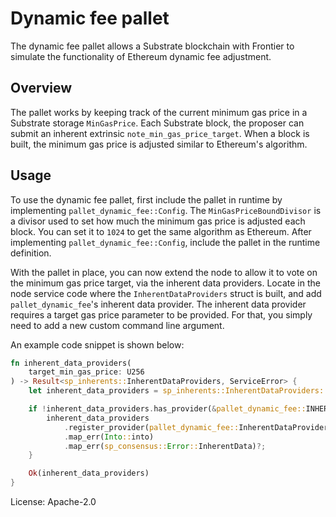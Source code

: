 # Dynamic fee pallet

The dynamic fee pallet allows a Substrate blockchain with Frontier to simulate the functionality of Ethereum dynamic fee adjustment.

## Overview

The pallet works by keeping track of the current minimum gas price in a Substrate storage `MinGasPrice`.
Each Substrate block, the proposer can submit an inherent extrinsic `note_min_gas_price_target`.
When a block is built, the minimum gas price is adjusted similar to Ethereum's algorithm.

## Usage

To use the dynamic fee pallet, first include the pallet in runtime by implementing `pallet_dynamic_fee::Config`.
The `MinGasPriceBoundDivisor` is a divisor used to set how much the minimum gas price is adjusted each block.
You can set it to `1024` to get the same algorithm as Ethereum. After implementing `pallet_dynamic_fee::Config`, include the pallet in the runtime definition.

With the pallet in place, you can now extend the node to allow it to vote on the minimum gas price target, via the inherent data providers.
Locate in the node service code where the `InherentDataProviders` struct is built, and add `pallet_dynamic_fee`'s inherent data provider.
The inherent data provider requires a target gas price parameter to be provided. For that, you simply need to add a new custom command line argument.

An example code snippet is shown below:

```rust
fn inherent_data_providers(
    target_min_gas_price: U256
) -> Result<sp_inherents::InherentDataProviders, ServiceError> {
    let inherent_data_providers = sp_inherents::InherentDataProviders::new();

    if !inherent_data_providers.has_provider(&pallet_dynamic_fee::INHERENT_IDENTIFIER) {
        inherent_data_providers
            .register_provider(pallet_dynamic_fee::InherentDataProvider(target_min_gas_price))
            .map_err(Into::into)
            .map_err(sp_consensus::Error::InherentData)?;
    }

    Ok(inherent_data_providers)
}
```

License: Apache-2.0
